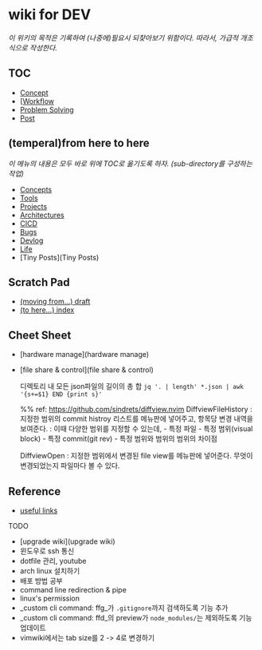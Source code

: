 # wiki for DEV

  _이 위키의 목적은 기록하여 (나중에)필요시 되찾아보기 위함이다._
  _따라서, 가급적 개조식으로 작성한다._


## TOC

  * [Concept](concepts/index)
  * [[Workflow](workflows/index)
  * [Problem Solving](problem-solving/index)
  * [Post](dev-posts/index)

## (temperal)from here to here

  _이 메뉴의 내용은 모두 바로 위에 TOC로 옮기도록 하자. (sub-directory를 구성하는 작업)_

  * [Concepts](Concepts)
  * [Tools](Tools)
  * [Projects](Projects)
  * [Architectures](Architectures)
  * [CICD](CICD)
  * [Bugs](Bugs)
  * [Devlog](Devlog)
  * [Life](Life)
  * [Tiny Posts](Tiny Posts)

## Scratch Pad

  * [(moving from...) draft](draft)
  * [(to here...) index](./draft/index)

## Cheet Sheet

  * [hardware manage](hardware manage)
  * [file share & control](file share & control)

    디렉토리 내 모든 json파일의 길이의 총 합
    `jq '. | length' *.json | awk '{s+=$1} END {print s}'`

    %% ref: https://github.com/sindrets/diffview.nvim
    DiffviewFileHistory
    : 지정한 범위의 commit histroy 리스트를 메뉴판에 넣어주고, 항목당 변경 내역을 보여준다.
    : 이때 다양한 범위를 지정할 수 있는데,
        - 특정 파일
        - 특정 범위(visual block)
        - 특정 commit(git rev)
        - 특정 범위와 범위의 범위의 차이점

    DiffviewOpen
    : 지정한 범위에서 변경된 file view를 메뉴판에 넣어준다. 무엇이 변경되었는지 파일마다 볼 수 있다.


## Reference

  * [useful links](useful-links)

TODO

  - [upgrade wiki](upgrade wiki)
  - 윈도우로 ssh 통신
  - dotfile 관리, youtube
  - arch linux 설치하기
  - 배포 방법 공부
  - command line redirection & pipe
  - linux's permission
  - _custom cli command: ffg_가 `.gitignore`까지 검색하도록 기능 추가
  - _custom cli command: ffd_의 preview가 `node_modules/`는 제외하도록 기능 업데이트
  - vimwiki에서는 tab size를 2 -> 4로 변경하기
